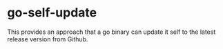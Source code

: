 # go-self-update

This provides an approach that a go binary can update it self to the latest release version from Github.
